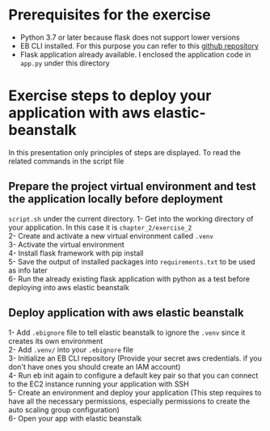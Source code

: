 # Prerequisites for the exercise

- Python 3.7 or later because flask does not support lower versions
- EB CLI installed. For this purpose you can refer to this [github repository]([https://github.com/aws/aws-elastic-beanstalk-cli-setup)
- Flask application already available. I enclosed the application code in `app.py` under this directory

# Exercise steps to deploy your application with aws elastic-beanstalk
In this presentation only principles of steps are displayed. To read the related commands in the script file
## Prepare the project virtual environment and test the application locally before deployment
 `script.sh` under the current directory.
1- Get into the working directory of your application. In this case it is `chapter_2/exercise_2`  
2- Create and activate a new virtual environment called `.venv`  
3- Activate the virtual environment  
4- Install flask framework with pip install  
5- Save the output of installed packages into `requirements.txt` to be used as info later  
6- Run the already existing flask application with python as a test before deploying into aws elastic beanstalk  
## Deploy application with aws elastic beanstalk
1- Add `.ebignore` file to tell elastic beanstalk to ignore the `.venv` since it creates its own environment  
2- Add `.venv/` into your `.ebignore` file   
3- Initialize an EB CLI repository (Provide your secret aws credentials. if you don't have ones you should create an IAM account)  
4- Run eb init again to configure a default key pair so that you can connect to the EC2 instance running your application with SSH  
5- Create an environment and deploy your application (This step requires to have all the necessary permissions, especially permissions to create the auto scaling group configuration)  
6- Open your app with elastic beanstalk 

